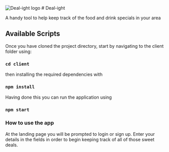 <img src='http://localhost:5000/Dealight-logo.png' alt='Deal-ight logo' style='text-align:center'/>
# Deal-ight

A handy tool to help keep track of the food and drink specials in your area

## Available Scripts

Once you have cloned the project directory, start by navigating to the client folder using:
### `cd client`
then installing the required dependencies with
### `npm install`

Having done this you can run the application using
### `npm start`

### How to use the app

At the landing page you will be prompted to login or sign up. Enter your details in the fields in order to begin keeping track of all of those sweet deals.
